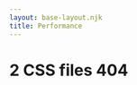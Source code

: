 ```yaml
---
layout: base-layout.njk
title: Performance
---
```


<link rel="stylesheet" href="/css/non-existent-file.css">
<link rel="stylesheet" href="/css/non-existent-file-2.css">
<h1>2 CSS files 404</h1>
